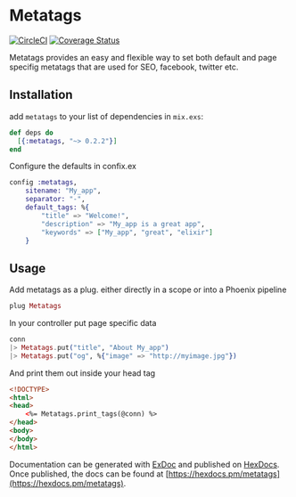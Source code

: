 # Metatags

[![CircleCI](https://circleci.com/gh/johantell/metatags.svg?style=svg)](https://circleci.com/gh/johantell/metatags)
[![Coverage Status](https://coveralls.io/repos/github/johantell/metatags/badge.svg?branch=master)](https://coveralls.io/github/johantell/metatags?branch=master)

Metatags provides an easy and flexible way to set both default and page specifig metatags that are used for SEO, facebook, twitter etc.

## Installation

add `metatags` to your list of dependencies in `mix.exs`:

```elixir
def deps do
  [{:metatags, "~> 0.2.2"}]
end
```

Configure the defaults in confix.ex

```elixir
config :metatags,
    sitename: "My_app",
    separator: "-",
    default_tags: %{
        "title" => "Welcome!",
        "description" => "My_app is a great app",
        "keywords" => ["My_app", "great", "elixir"]
    }
```


## Usage

Add metatags as a plug. either directly in a scope or into a Phoenix pipeline
```elixir
plug Metatags
```

In your controller put page specific data
```elixir
conn
|> Metatags.put("title", "About My_app")
|> Metatags.put("og", %{"image" => "http://myimage.jpg"})
```

And print them out inside your head tag
```html
<!DOCTYPE>
<html>
<head>
    <%= Metatags.print_tags(@conn) %>
</head>
<body>
</body>
</html>
```

Documentation can be generated with [ExDoc](https://github.com/elixir-lang/ex_doc)
and published on [HexDocs](https://hexdocs.pm). Once published, the docs can
be found at [https://hexdocs.pm/metatags](https://hexdocs.pm/metatags).
